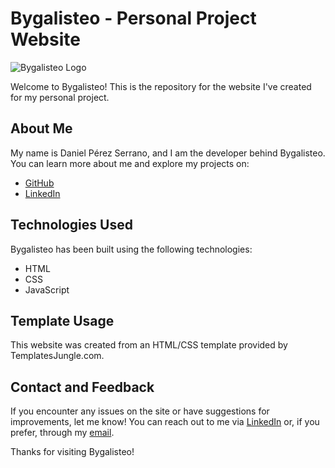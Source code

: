 # Bygalisteo - Personal Project Website

![Bygalisteo Logo](assets/logo/ico/favicon-og.ico) 

Welcome to Bygalisteo! This is the repository for the website I've created for my personal project.

## About Me

My name is Daniel Pérez Serrano, and I am the developer behind Bygalisteo. You can learn more about me and explore my projects on:

- [GitHub](https://github.com/Dani-Ps)
- [LinkedIn](https://www.linkedin.com/in/daniel-p%C3%A9rez-serrano-130479216/)

## Technologies Used

Bygalisteo has been built using the following technologies:

- HTML
- CSS
- JavaScript

## Template Usage

This website was created from an HTML/CSS template provided by TemplatesJungle.com.

## Contact and Feedback

If you encounter any issues on the site or have suggestions for improvements, let me know! You can reach out to me via [LinkedIn](https://www.linkedin.com/in/daniel-p%C3%A9rez-serrano-130479216/) or, if you prefer, through my [email](mailto:daniperez439@gmail.com).

Thanks for visiting Bygalisteo!
